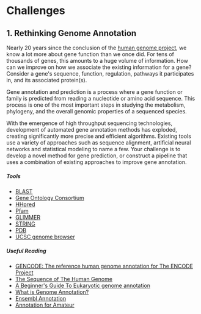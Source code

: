 # Challenges

## 1. Rethinking Genome Annotation

Nearly 20 years since the conclusion of the [human genome
project](https://www.genome.gov/10001772/all-about-the--human-genome-project-hgp/),
we know a lot more about gene function than we once did. For tens of thousands
of genes, this amounts to a huge volume of information. How can we improve on
how we associate the existing information for a gene? Consider a gene's
sequence, function, regulation, pathways it participates in, and its associated
protein(s).

Gene annotation and prediction is a process where a gene function or family is
predicted from reading a nucleotide or amino acid sequence. This process is one
of the most important steps in studying the metabolism, phylogeny, and the
overall genomic properties of a sequenced species.

With the emergence of high throughput sequencing technologies, development of
automated gene annotation methods has exploded, creating significantly more
precise and efficient algorithms. Existing tools use a variety of approaches
such as sequence alignment, artificial neural networks and statistical modeling
to name a few. Your challenge is to develop a novel method for gene prediction,
or construct a pipeline that uses a combination of existing approaches to
improve gene annotation.

##### Tools

* [BLAST](http://blast.ncbi.nlm.nih.gov/Blast.cgi)
* [Gene Ontology Consortium](http://geneontology.org/)
* [HHpred](http://toolkit.tuebingen.mpg.de/hhpred)
* [Pfam](http://pfam.xfam.org/)
* [GLIMMER](http://www.cbcb.umd.edu/software/glimmer-mg/)
* [STRING](https://string-db.org/)
* [PDB](https://www.rcsb.org/)
* [UCSC genome browser](https://genome.ucsc.edu/)

##### Useful Reading

* [GENCODE: The reference human genome annotation for The ENCODE Project](http://genome.cshlp.org/content/22/9/1760.full.html)
* [The Sequence of The Human Genome](https://drive.google.com/file/d/15dxceQvrkhzzy2Vws5mgdzl1l41vUnri/view?usp=sharing)
* [A Beginner's Guide To Eukaryotic genome annotation](https://drive.google.com/file/d/1Ji5NwvLjpfyCHRykXEYiC9kBY1Hz23aW/view?usp=sharing)
* [What is Genome Annotation?](https://support.ncbi.nlm.nih.gov/link/portal/28045/28049/Article/755/What-is-genome-annotation)
* [Ensembl Annotation](https://useast.ensembl.org/info/genome/genebuild/genome_annotation.html)
* [Annotation for Amateur](http://www.plantgdb.org/tutorial/annotatemodule/)

